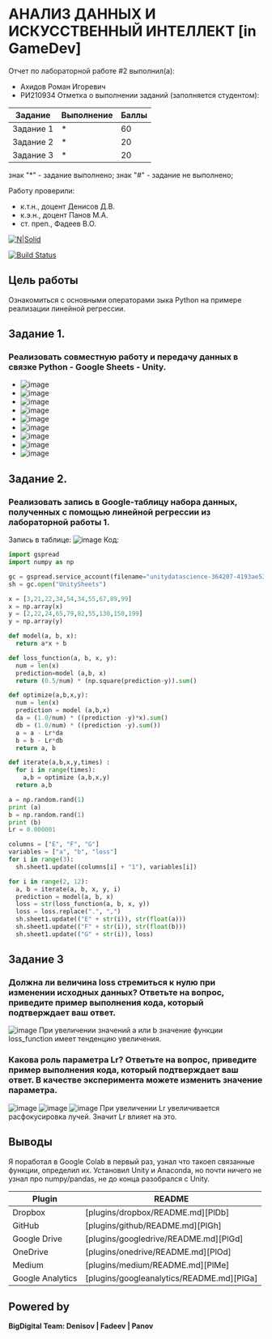 # АНАЛИЗ ДАННЫХ И ИСКУССТВЕННЫЙ ИНТЕЛЛЕКТ [in GameDev]
Отчет по лабораторной работе #2 выполнил(а):
- Ахидов Роман Игоревич
- РИ210934
Отметка о выполнении заданий (заполняется студентом):

| Задание | Выполнение | Баллы |
| ------ | ------ | ------ |
| Задание 1 | * | 60 |
| Задание 2 | * | 20 |
| Задание 3 | * | 20 |

знак "*" - задание выполнено; знак "#" - задание не выполнено;

Работу проверили:
- к.т.н., доцент Денисов Д.В.
- к.э.н., доцент Панов М.А.
- ст. преп., Фадеев В.О.

[![N|Solid](https://cldup.com/dTxpPi9lDf.thumb.png)](https://nodesource.com/products/nsolid)

[![Build Status](https://travis-ci.org/joemccann/dillinger.svg?branch=master)](https://travis-ci.org/joemccann/dillinger)

## Цель работы
Ознакомиться с основными операторами зыка Python на примере реализации линейной регрессии.

## Задание 1.
### Реализовать совместную работу и передачу данных в связке Python - Google Sheets - Unity.
- ![image](https://user-images.githubusercontent.com/105049918/193399838-0853f3f5-cf3a-49d4-bae4-a100556a449a.png)
- ![image](https://user-images.githubusercontent.com/105049918/193400542-f3f561bf-b3e5-43a4-be5d-640ab44de501.png)
- ![image](https://user-images.githubusercontent.com/105049918/193400552-0e3dba01-c9d3-4cda-a6f7-f1be85846f51.png)
- ![image](https://user-images.githubusercontent.com/105049918/193420642-d47a6558-3255-4e2c-ad11-678b3592cb3f.png)
- ![image](https://user-images.githubusercontent.com/105049918/193423031-ffeead15-9ee7-4bb8-be9c-f972773d77e1.png)
- ![image](https://user-images.githubusercontent.com/105049918/193423046-3050bd9c-f75d-4b5a-b386-2f5d71f26d1c.png)
- ![image](https://user-images.githubusercontent.com/105049918/193423820-931bab71-6760-4047-b6af-9da399c6e09f.png)
- ![image](https://user-images.githubusercontent.com/105049918/193423835-1c696d30-e03c-40c9-b9d8-52335903eff5.png)
- ![image](https://user-images.githubusercontent.com/105049918/193423885-59d6d8fd-2c71-485f-b19d-ed2b2522fb68.png)





## Задание 2.
### Pеализовать запись в Google-таблицу набора данных, полученных с помощью линейной регрессии из лабораторной работы 1.
Запись в таблице:
![image](https://user-images.githubusercontent.com/105049918/194905133-ce016c17-5ce4-4d3c-a94e-e503b6683a61.png)
Код:
```py
import gspread
import numpy as np

gc = gspread.service_account(filename="unitydatascience-364207-4193ae536507.json")
sh = gc.open("UnitySheets")

x = [3,21,22,34,54,34,55,67,89,99]
x = np.array(x)
y = [2,22,24,65,79,82,55,130,150,199]
y = np.array(y)

def model(a, b, x):
  return a*x + b

def loss_function(a, b, x, y):
  num = len(x)
  prediction=model (a,b, x)
  return (0.5/num) * (np.square(prediction-y)).sum()

def optimize(a,b,x,y):
  num = len(x)
  prediction = model (a,b,x)
  da = (1.0/num) * ((prediction -y)*x).sum()
  db = (1.0/num) * ((prediction -y).sum())
  a = a - Lr*da
  b = b - Lr*db
  return a, b

def iterate(a,b,x,y,times) :
  for i in range(times):
    a,b = optimize (a,b,x,y)
  return a,b

a = np.random.rand(1)
print (a)
b = np.random.rand(1)
print (b)
Lr = 0.000001

columns = ["E", "F", "G"]
variables = ["a", "b", "loss"]
for i in range(3):
  sh.sheet1.update((columns[i] + "1"), variables[i])

for i in range(2, 12):
  a, b = iterate(a, b, x, y, i)
  prediction = model(a, b, x)
  loss = str(loss_function(a, b, x, y))
  loss = loss.replace(".", ",")
  sh.sheet1.update(("E" + str(i)), str(float(a)))
  sh.sheet1.update(("F" + str(i)), str(float(b)))
  sh.sheet1.update(("G" + str(i)), loss)
```

## Задание 3
### Должна ли величина loss стремиться к нулю при изменении исходных данных? Ответьте на вопрос, приведите пример выполнения кода, который подтверждает ваш ответ.
![image](https://user-images.githubusercontent.com/105049918/190895470-fee6adae-50b6-4df4-8739-535c681ede3a.png)
При увеличении значений a или b значение функции loss_function имеет тенденцию увеличения.

### Какова роль параметра Lr? Ответьте на вопрос, приведите пример выполнения кода, который подтверждает ваш ответ. В качестве эксперимента можете изменить значение параметра.
![image](https://user-images.githubusercontent.com/105049918/190895556-54771d71-b5f9-4bb2-a774-a6f00ec95b22.png)
![image](https://user-images.githubusercontent.com/105049918/190895583-fa4c1a5b-0b7e-49d8-9d3e-3afe67acd1e8.png)
![image](https://user-images.githubusercontent.com/105049918/190895649-6d6ab27e-977c-45e7-b581-066acaec27cc.png)
При увеличении Lr увеличивается расфокусировка лучей. Значит Lr влияет на это.

## Выводы

Я поработал в Google Colab в первый раз, узнал что такоеп связанные функции, определил их. Установил Unity и Anaconda, но почти ничего не узнал про numpy/pandas, не до конца разобрался с Unity.

| Plugin | README |
| ------ | ------ |
| Dropbox | [plugins/dropbox/README.md][PlDb] |
| GitHub | [plugins/github/README.md][PlGh] |
| Google Drive | [plugins/googledrive/README.md][PlGd] |
| OneDrive | [plugins/onedrive/README.md][PlOd] |
| Medium | [plugins/medium/README.md][PlMe] |
| Google Analytics | [plugins/googleanalytics/README.md][PlGa] |

## Powered by

**BigDigital Team: Denisov | Fadeev | Panov**
